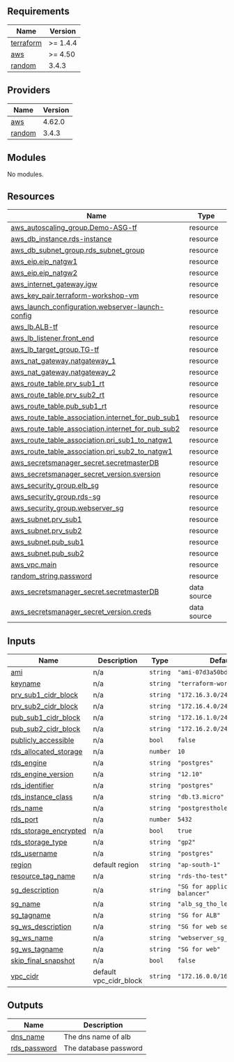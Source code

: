 <!-- BEGIN_TF_DOCS -->
## Requirements

| Name | Version |
|------|---------|
| <a name="requirement_terraform"></a> [terraform](#requirement\_terraform) | >= 1.4.4 |
| <a name="requirement_aws"></a> [aws](#requirement\_aws) | >= 4.50 |
| <a name="requirement_random"></a> [random](#requirement\_random) | 3.4.3 |

## Providers

| Name | Version |
|------|---------|
| <a name="provider_aws"></a> [aws](#provider\_aws) | 4.62.0 |
| <a name="provider_random"></a> [random](#provider\_random) | 3.4.3 |

## Modules

No modules.

## Resources

| Name | Type |
|------|------|
| [aws_autoscaling_group.Demo-ASG-tf](https://registry.terraform.io/providers/hashicorp/aws/latest/docs/resources/autoscaling_group) | resource |
| [aws_db_instance.rds-instance](https://registry.terraform.io/providers/hashicorp/aws/latest/docs/resources/db_instance) | resource |
| [aws_db_subnet_group.rds_subnet_group](https://registry.terraform.io/providers/hashicorp/aws/latest/docs/resources/db_subnet_group) | resource |
| [aws_eip.eip_natgw1](https://registry.terraform.io/providers/hashicorp/aws/latest/docs/resources/eip) | resource |
| [aws_eip.eip_natgw2](https://registry.terraform.io/providers/hashicorp/aws/latest/docs/resources/eip) | resource |
| [aws_internet_gateway.igw](https://registry.terraform.io/providers/hashicorp/aws/latest/docs/resources/internet_gateway) | resource |
| [aws_key_pair.terraform-workshop-vm](https://registry.terraform.io/providers/hashicorp/aws/latest/docs/resources/key_pair) | resource |
| [aws_launch_configuration.webserver-launch-config](https://registry.terraform.io/providers/hashicorp/aws/latest/docs/resources/launch_configuration) | resource |
| [aws_lb.ALB-tf](https://registry.terraform.io/providers/hashicorp/aws/latest/docs/resources/lb) | resource |
| [aws_lb_listener.front_end](https://registry.terraform.io/providers/hashicorp/aws/latest/docs/resources/lb_listener) | resource |
| [aws_lb_target_group.TG-tf](https://registry.terraform.io/providers/hashicorp/aws/latest/docs/resources/lb_target_group) | resource |
| [aws_nat_gateway.natgateway_1](https://registry.terraform.io/providers/hashicorp/aws/latest/docs/resources/nat_gateway) | resource |
| [aws_nat_gateway.natgateway_2](https://registry.terraform.io/providers/hashicorp/aws/latest/docs/resources/nat_gateway) | resource |
| [aws_route_table.prv_sub1_rt](https://registry.terraform.io/providers/hashicorp/aws/latest/docs/resources/route_table) | resource |
| [aws_route_table.prv_sub2_rt](https://registry.terraform.io/providers/hashicorp/aws/latest/docs/resources/route_table) | resource |
| [aws_route_table.pub_sub1_rt](https://registry.terraform.io/providers/hashicorp/aws/latest/docs/resources/route_table) | resource |
| [aws_route_table_association.internet_for_pub_sub1](https://registry.terraform.io/providers/hashicorp/aws/latest/docs/resources/route_table_association) | resource |
| [aws_route_table_association.internet_for_pub_sub2](https://registry.terraform.io/providers/hashicorp/aws/latest/docs/resources/route_table_association) | resource |
| [aws_route_table_association.pri_sub1_to_natgw1](https://registry.terraform.io/providers/hashicorp/aws/latest/docs/resources/route_table_association) | resource |
| [aws_route_table_association.pri_sub2_to_natgw1](https://registry.terraform.io/providers/hashicorp/aws/latest/docs/resources/route_table_association) | resource |
| [aws_secretsmanager_secret.secretmasterDB](https://registry.terraform.io/providers/hashicorp/aws/latest/docs/resources/secretsmanager_secret) | resource |
| [aws_secretsmanager_secret_version.sversion](https://registry.terraform.io/providers/hashicorp/aws/latest/docs/resources/secretsmanager_secret_version) | resource |
| [aws_security_group.elb_sg](https://registry.terraform.io/providers/hashicorp/aws/latest/docs/resources/security_group) | resource |
| [aws_security_group.rds-sg](https://registry.terraform.io/providers/hashicorp/aws/latest/docs/resources/security_group) | resource |
| [aws_security_group.webserver_sg](https://registry.terraform.io/providers/hashicorp/aws/latest/docs/resources/security_group) | resource |
| [aws_subnet.prv_sub1](https://registry.terraform.io/providers/hashicorp/aws/latest/docs/resources/subnet) | resource |
| [aws_subnet.prv_sub2](https://registry.terraform.io/providers/hashicorp/aws/latest/docs/resources/subnet) | resource |
| [aws_subnet.pub_sub1](https://registry.terraform.io/providers/hashicorp/aws/latest/docs/resources/subnet) | resource |
| [aws_subnet.pub_sub2](https://registry.terraform.io/providers/hashicorp/aws/latest/docs/resources/subnet) | resource |
| [aws_vpc.main](https://registry.terraform.io/providers/hashicorp/aws/latest/docs/resources/vpc) | resource |
| [random_string.password](https://registry.terraform.io/providers/hashicorp/random/3.4.3/docs/resources/string) | resource |
| [aws_secretsmanager_secret.secretmasterDB](https://registry.terraform.io/providers/hashicorp/aws/latest/docs/data-sources/secretsmanager_secret) | data source |
| [aws_secretsmanager_secret_version.creds](https://registry.terraform.io/providers/hashicorp/aws/latest/docs/data-sources/secretsmanager_secret_version) | data source |

## Inputs

| Name | Description | Type | Default | Required |
|------|-------------|------|---------|:--------:|
| <a name="input_ami"></a> [ami](#input\_ami) | n/a | `string` | `"ami-07d3a50bd29811cd1"` | no |
| <a name="input_keyname"></a> [keyname](#input\_keyname) | n/a | `string` | `"terraform-workshop-vm"` | no |
| <a name="input_prv_sub1_cidr_block"></a> [prv\_sub1\_cidr\_block](#input\_prv\_sub1\_cidr\_block) | n/a | `string` | `"172.16.3.0/24"` | no |
| <a name="input_prv_sub2_cidr_block"></a> [prv\_sub2\_cidr\_block](#input\_prv\_sub2\_cidr\_block) | n/a | `string` | `"172.16.4.0/24"` | no |
| <a name="input_pub_sub1_cidr_block"></a> [pub\_sub1\_cidr\_block](#input\_pub\_sub1\_cidr\_block) | n/a | `string` | `"172.16.1.0/24"` | no |
| <a name="input_pub_sub2_cidr_block"></a> [pub\_sub2\_cidr\_block](#input\_pub\_sub2\_cidr\_block) | n/a | `string` | `"172.16.2.0/24"` | no |
| <a name="input_publicly_accessible"></a> [publicly\_accessible](#input\_publicly\_accessible) | n/a | `bool` | `false` | no |
| <a name="input_rds_allocated_storage"></a> [rds\_allocated\_storage](#input\_rds\_allocated\_storage) | n/a | `number` | `10` | no |
| <a name="input_rds_engine"></a> [rds\_engine](#input\_rds\_engine) | n/a | `string` | `"postgres"` | no |
| <a name="input_rds_engine_version"></a> [rds\_engine\_version](#input\_rds\_engine\_version) | n/a | `string` | `"12.10"` | no |
| <a name="input_rds_identifier"></a> [rds\_identifier](#input\_rds\_identifier) | n/a | `string` | `"postgres"` | no |
| <a name="input_rds_instance_class"></a> [rds\_instance\_class](#input\_rds\_instance\_class) | n/a | `string` | `"db.t3.micro"` | no |
| <a name="input_rds_name"></a> [rds\_name](#input\_rds\_name) | n/a | `string` | `"postgrestholevel"` | no |
| <a name="input_rds_port"></a> [rds\_port](#input\_rds\_port) | n/a | `number` | `5432` | no |
| <a name="input_rds_storage_encrypted"></a> [rds\_storage\_encrypted](#input\_rds\_storage\_encrypted) | n/a | `bool` | `true` | no |
| <a name="input_rds_storage_type"></a> [rds\_storage\_type](#input\_rds\_storage\_type) | n/a | `string` | `"gp2"` | no |
| <a name="input_rds_username"></a> [rds\_username](#input\_rds\_username) | n/a | `string` | `"postgres"` | no |
| <a name="input_region"></a> [region](#input\_region) | default region | `string` | `"ap-south-1"` | no |
| <a name="input_resource_tag_name"></a> [resource\_tag\_name](#input\_resource\_tag\_name) | n/a | `string` | `"rds-tho-test"` | no |
| <a name="input_sg_description"></a> [sg\_description](#input\_sg\_description) | n/a | `string` | `"SG for application load balancer"` | no |
| <a name="input_sg_name"></a> [sg\_name](#input\_sg\_name) | n/a | `string` | `"alb_sg_tho_level_1"` | no |
| <a name="input_sg_tagname"></a> [sg\_tagname](#input\_sg\_tagname) | n/a | `string` | `"SG for ALB"` | no |
| <a name="input_sg_ws_description"></a> [sg\_ws\_description](#input\_sg\_ws\_description) | n/a | `string` | `"SG for web server"` | no |
| <a name="input_sg_ws_name"></a> [sg\_ws\_name](#input\_sg\_ws\_name) | n/a | `string` | `"webserver_sg_tho_level1"` | no |
| <a name="input_sg_ws_tagname"></a> [sg\_ws\_tagname](#input\_sg\_ws\_tagname) | n/a | `string` | `"SG for web"` | no |
| <a name="input_skip_final_snapshot"></a> [skip\_final\_snapshot](#input\_skip\_final\_snapshot) | n/a | `bool` | `false` | no |
| <a name="input_vpc_cidr"></a> [vpc\_cidr](#input\_vpc\_cidr) | default vpc\_cidr\_block | `string` | `"172.16.0.0/16"` | no |

## Outputs

| Name | Description |
|------|-------------|
| <a name="output_dns_name"></a> [dns\_name](#output\_dns\_name) | The dns name of alb |
| <a name="output_rds_password"></a> [rds\_password](#output\_rds\_password) | The database password |
<!-- END_TF_DOCS -->